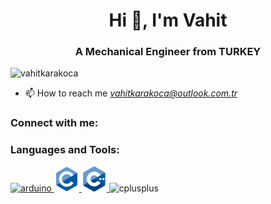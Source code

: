 <h1 align="center">Hi 👋, I'm Vahit</h1>
<h3 align="center">A Mechanical Engineer from TURKEY</h3>

<p align="left"> <img src="https://komarev.com/ghpvc/?username=vahitkarakoca&label=Profile%20views&color=0e75b6&style=flat" alt="vahitkarakoca" /> </p>

- 📫 How to reach me *vahitkarakoca@outlook.com.tr*

<h3 align="left">Connect with me:</h3>
<p align="left">
</p>

<h3 align="left">Languages and Tools:</h3>
<p align="left"> <a href="https://www.arduino.cc/" target="_blank" rel="noreferrer"> <img src="https://cdn.worldvectorlogo.com/logos/arduino-1.svg" alt="arduino" width="40" height="40"/> </a> <a href="https://www.cprogramming.com/" target="_blank" rel="noreferrer"> <img src="https://raw.githubusercontent.com/devicons/devicon/master/icons/c/c-original.svg" alt="c" width="40" height="40"/> </a> <a href="https://www.w3schools.com/cpp/" target="_blank" rel="noreferrer"> <img src="https://raw.githubusercontent.com/devicons/devicon/master/icons/cplusplus/cplusplus-original.svg" alt="cplusplus" width="40" height="40"/> </a> <a 

<img src="https://camo.githubusercontent.com/71a413c76d44bb3ceeb836ebcb93324fbb5a61a7eeba53227489762dd01f0f57/68747470733a2f2f696d672e736869656c64732e696f2f62616467652f4d41544c41422d4544423132302e7376673f7374796c653d666f722d7468652d6261646765266c6f676f3d266c6f676f436f6c6f723d7768697465" alt="cplusplus" width="40" height="40"/> </a> 

